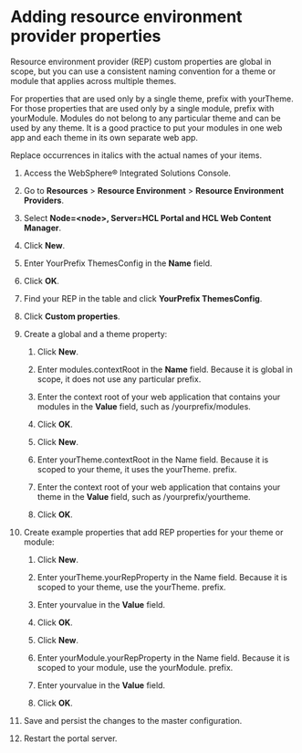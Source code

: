# Adding resource environment provider properties

Resource environment provider \(REP\) custom properties are global in scope, but you can use a consistent naming convention for a theme or module that applies across multiple themes.

For properties that are used only by a single theme, prefix with yourTheme. For those properties that are used only by a single module, prefix with yourModule. Modules do not belong to any particular theme and can be used by any theme. It is a good practice to put your modules in one web app and each theme in its own separate web app.

Replace occurrences in italics with the actual names of your items.

1.  Access the WebSphere® Integrated Solutions Console.

2.  Go to **Resources** \> **Resource Environment** \> **Resource Environment Providers**.

3.  Select **Node=<node\>, Server=HCL Portal and HCL Web Content Manager**.

4.  Click **New**.

5.  Enter YourPrefix ThemesConfig in the **Name** field.

6.  Click **OK**.

7.  Find your REP in the table and click **YourPrefix ThemesConfig**.

8.  Click **Custom properties**.

9.  Create a global and a theme property:

    1.  Click **New**.

    2.  Enter modules.contextRoot in the **Name** field. Because it is global in scope, it does not use any particular prefix.

    3.  Enter the context root of your web application that contains your modules in the **Value** field, such as /yourprefix/modules.

    4.  Click **OK**.

    5.  Click **New**.

    6.  Enter yourTheme.contextRoot in the Name field. Because it is scoped to your theme, it uses the yourTheme. prefix.

    7.  Enter the context root of your web application that contains your theme in the **Value** field, such as /yourprefix/yourtheme.

    8.  Click **OK**.

10. Create example properties that add REP properties for your theme or module:

    1.  Click **New**.

    2.  Enter yourTheme.yourRepProperty in the Name field. Because it is scoped to your theme, use the yourTheme. prefix.

    3.  Enter yourvalue in the **Value** field.

    4.  Click **OK**.

    5.  Click **New**.

    6.  Enter yourModule.yourRepProperty in the Name field. Because it is scoped to your module, use the yourModule. prefix.

    7.  Enter yourvalue in the **Value** field.

    8.  Click **OK**.

11. Save and persist the changes to the master configuration.

12. Restart the portal server.



